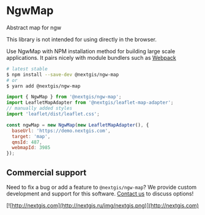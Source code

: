 # NgwMap

Abstract map for ngw

This library is not intended for using directly in the browser.

Use NgwMap with NPM installation method for building large scale applications. It pairs nicely with module bundlers such as [Webpack](https://webpack.js.org/)

```bash
# latest stable
$ npm install --save-dev @nextgis/ngw-map
# or
$ yarn add @nextgis/ngw-map
```

```javascript
import { NgwMap } from '@nextgis/ngw-map';
import LeafletMapAdapter from '@nextgis/leaflet-map-adapter';
// manually added styles
import 'leaflet/dist/leaflet.css';

const ngwMap = new NgwMap(new LeafletMapAdapter(), {
  baseUrl: 'https://demo.nextgis.com',
  target: 'map',
  qmsId: 487,
  webmapId: 3985
});

```

## Commercial support

Need to fix a bug or add a feature to `@nextgis/ngw-map`? We provide custom development and support for this software. [Contact us](http://nextgis.com/contact/) to discuss options!

[![http://nextgis.com](http://nextgis.ru/img/nextgis.png)](http://nextgis.com)
